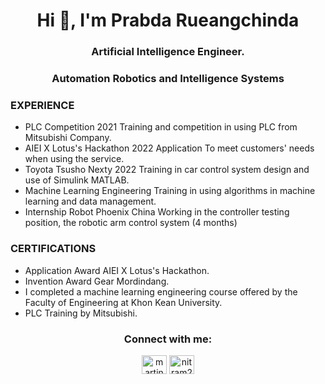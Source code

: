 <h1 align="center">Hi 👋, I'm Prabda Rueangchinda</h1>
<h3 align="center">Artificial Intelligence Engineer.</h3>
<h3 align="center">Automation Robotics and Intelligence Systems</h3>

  ### EXPERIENCE
  *	PLC Competition 2021 Training and competition in using PLC from Mitsubishi Company. 
  *	AIEI X Lotus's Hackathon 2022 Application To meet customers' needs when using the service.
  *	Toyota Tsusho Nexty 2022 Training in car control system design and use of Simulink MATLAB.
  *	Machine Learning Engineering Training in using algorithms in machine learning and data management.
  * Internship Robot Phoenix China Working in the controller testing position, the robotic arm control system (4 months)

  ### CERTIFICATIONS
  *	Application Award AIEI X Lotus's Hackathon.
  *	Invention Award Gear Mordindang.
  *	I completed a machine learning engineering course offered by the Faculty of Engineering at Khon Kean University.
  *	PLC Training by Mitsubishi.


<h3 align="center">Connect with me:</h3>
<p align="center">
  <a href="https://www.linkedin.com/in/prabda-rueangjinda-917560341/" target="blank"><img align="center" src="https://raw.githubusercontent.com/rahuldkjain/github-profile-readme-generator/master/src/images/icons/Social/linked-in-alt.svg" alt="martin-sidorov" height="30" width="40" /></a>
  <a href="facebook.com/conix.lp/" target="blank"><img align="center" src="https://raw.githubusercontent.com/rahuldkjain/github-profile-readme-generator/master/src/images/icons/Social/facebook.svg" alt="nitram278" height="30" width="40" /></a>
</p>







<!--
**PrABpY/PrABpY** is a ✨ _special_ ✨ repository because its `README.md` (this file) appears on your GitHub profile.

Here are some ideas to get you started:

- 🔭 I’m currently working on ...
- 🌱 I’m currently learning ...
- 👯 I’m looking to collaborate on ...
- 🤔 I’m looking for help with ...
- 💬 Ask me about ...
- 📫 How to reach me: ...
- 😄 Pronouns: ...
- ⚡ Fun fact: ...
-->
